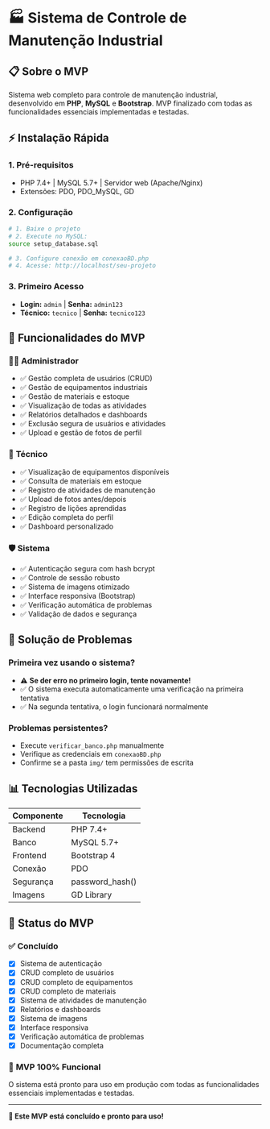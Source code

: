 # 🏭 Sistema de Controle de Manutenção Industrial

## 📋 Sobre o MVP
Sistema web completo para controle de manutenção industrial, desenvolvido em **PHP**, **MySQL** e **Bootstrap**. MVP finalizado com todas as funcionalidades essenciais implementadas e testadas.

## ⚡ Instalação Rápida

### 1. **Pré-requisitos**
- PHP 7.4+ | MySQL 5.7+ | Servidor web (Apache/Nginx)
- Extensões: PDO, PDO_MySQL, GD

### 2. **Configuração**
```bash
# 1. Baixe o projeto
# 2. Execute no MySQL:
source setup_database.sql

# 3. Configure conexão em conexaoBD.php
# 4. Acesse: http://localhost/seu-projeto
```

### 3. **Primeiro Acesso**
- **Login:** `admin` | **Senha:** `admin123`
- **Técnico:** `tecnico` | **Senha:** `tecnico123`

## 🎯 Funcionalidades do MVP

### 👨‍💼 **Administrador**
- ✅ Gestão completa de usuários (CRUD)
- ✅ Gestão de equipamentos industriais
- ✅ Gestão de materiais e estoque
- ✅ Visualização de todas as atividades
- ✅ Relatórios detalhados e dashboards
- ✅ Exclusão segura de usuários e atividades
- ✅ Upload e gestão de fotos de perfil

### 🔧 **Técnico**
- ✅ Visualização de equipamentos disponíveis
- ✅ Consulta de materiais em estoque
- ✅ Registro de atividades de manutenção
- ✅ Upload de fotos antes/depois
- ✅ Registro de lições aprendidas
- ✅ Edição completa do perfil
- ✅ Dashboard personalizado

### 🛡️ **Sistema**
- ✅ Autenticação segura com hash bcrypt
- ✅ Controle de sessão robusto
- ✅ Sistema de imagens otimizado
- ✅ Interface responsiva (Bootstrap)
- ✅ Verificação automática de problemas
- ✅ Validação de dados e segurança

## 🔧 Solução de Problemas

### **Primeira vez usando o sistema?**
- ⚠️ **Se der erro no primeiro login, tente novamente!**
- ✅ O sistema executa automaticamente uma verificação na primeira tentativa
- ✅ Na segunda tentativa, o login funcionará normalmente

### **Problemas persistentes?**
- Execute `verificar_banco.php` manualmente
- Verifique as credenciais em `conexaoBD.php`
- Confirme se a pasta `img/` tem permissões de escrita

## 📊 Tecnologias Utilizadas

| Componente | Tecnologia |
|------------|------------|
| Backend | PHP 7.4+ |
| Banco | MySQL 5.7+ |
| Frontend | Bootstrap 4 |
| Conexão | PDO |
| Segurança | password_hash() |
| Imagens | GD Library |

## 🚀 Status do MVP

### ✅ **Concluído**
- [x] Sistema de autenticação
- [x] CRUD completo de usuários
- [x] CRUD completo de equipamentos
- [x] CRUD completo de materiais
- [x] Sistema de atividades de manutenção
- [x] Relatórios e dashboards
- [x] Sistema de imagens
- [x] Interface responsiva
- [x] Verificação automática de problemas
- [x] Documentação completa

### 🎉 **MVP 100% Funcional**
O sistema está pronto para uso em produção com todas as funcionalidades essenciais implementadas e testadas.

---

**🎯 Este MVP está concluído e pronto para uso!**
